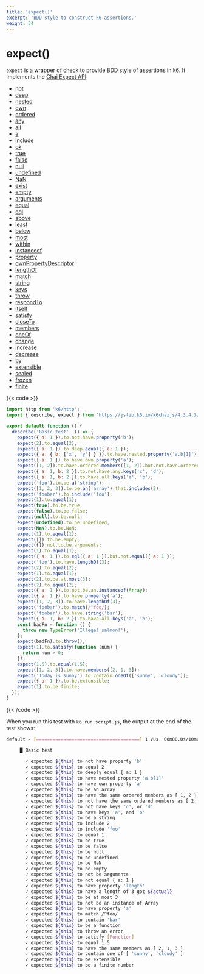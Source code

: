 ```yaml
---
title: 'expect()'
excerpt: 'BDD style to construct k6 assertions.'
weight: 34
---
```


# expect()

`expect` is a wrapper of [check](https://grafana.com/docs/k6/<K6_VERSION>/javascript-api/k6/check) to provide BDD style of assertions in k6. It implements the [Chai Expect API](https://www.chaijs.com/api/bdd/):

<Glossary>

- [not](https://www.chaijs.com/api/bdd/#method_not)
- [deep](https://www.chaijs.com/api/bdd/#method_deep)
- [nested](https://www.chaijs.com/api/bdd/#method_nested)
- [own](https://www.chaijs.com/api/bdd/#method_own)
- [ordered](https://www.chaijs.com/api/bdd/#method_ordered)
- [any](https://www.chaijs.com/api/bdd/#method_any)
- [all](https://www.chaijs.com/api/bdd/#method_all)
- [a](https://www.chaijs.com/api/bdd/#method_a)
- [include](https://www.chaijs.com/api/bdd/#method_include)
- [ok](https://www.chaijs.com/api/bdd/#method_ok)
- [true](https://www.chaijs.com/api/bdd/#method_true)
- [false](https://www.chaijs.com/api/bdd/#method_false)
- [null](https://www.chaijs.com/api/bdd/#method_null)
- [undefined](https://www.chaijs.com/api/bdd/#method_undefined)
- [NaN](https://www.chaijs.com/api/bdd/#method_nan)
- [exist](https://www.chaijs.com/api/bdd/#method_exist)
- [empty](https://www.chaijs.com/api/bdd/#method_empty)
- [arguments](https://www.chaijs.com/api/bdd/#method_arguments)
- [equal](https://www.chaijs.com/api/bdd/#method_equal)
- [eql](https://www.chaijs.com/api/bdd/#method_eql)
- [above](https://www.chaijs.com/api/bdd/#method_above)
- [least](https://www.chaijs.com/api/bdd/#method_least)
- [below](https://www.chaijs.com/api/bdd/#method_below)
- [most](https://www.chaijs.com/api/bdd/#method_most)
- [within](https://www.chaijs.com/api/bdd/#method_within)
- [instanceof](https://www.chaijs.com/api/bdd/#method_instanceof)
- [property](https://www.chaijs.com/api/bdd/#method_property)
- [ownPropertyDescriptor](https://www.chaijs.com/api/bdd/#method_ownpropertydescriptor)
- [lengthOf](https://www.chaijs.com/api/bdd/#method_lengthOf)
- [match](https://www.chaijs.com/api/bdd/#method_match)
- [string](https://www.chaijs.com/api/bdd/#method_string)
- [keys](https://www.chaijs.com/api/bdd/#method_keys)
- [throw](https://www.chaijs.com/api/bdd/#method_throw)
- [respondTo](https://www.chaijs.com/api/bdd/#method_respondto)
- [itself](https://www.chaijs.com/api/bdd/#method_itself)
- [satisfy](https://www.chaijs.com/api/bdd/#method_satisfy)
- [closeTo](https://www.chaijs.com/api/bdd/#method_closeto)
- [members](https://www.chaijs.com/api/bdd/#method_members)
- [oneOf](https://www.chaijs.com/api/bdd/#method_oneOf)
- [change](https://www.chaijs.com/api/bdd/#method_change)
- [increase](https://www.chaijs.com/api/bdd/#method_increase)
- [decrease](https://www.chaijs.com/api/bdd/#method_decrease)
- [by](https://www.chaijs.com/api/bdd/#method_by)
- [extensible](https://www.chaijs.com/api/bdd/#method_extensible)
- [sealed](https://www.chaijs.com/api/bdd/#method_sealed)
- [frozen](https://www.chaijs.com/api/bdd/#method_frozen)
- [finite](https://www.chaijs.com/api/bdd/#method_finite)

</Glossary>

{{< code >}}

<!-- eslint-skip -->

```javascript
import http from 'k6/http';
import { describe, expect } from 'https://jslib.k6.io/k6chaijs/4.3.4.3/index.js';

export default function () {
  describe('Basic test', () => {
    expect({ a: 1 }).to.not.have.property('b');
    expect(2).to.equal(2);
    expect({ a: 1 }).to.deep.equal({ a: 1 });
    expect({ a: { b: ['x', 'y'] } }).to.have.nested.property('a.b[1]');
    expect({ a: 1 }).to.have.own.property('a');
    expect([1, 2]).to.have.ordered.members([1, 2]).but.not.have.ordered.members([2, 1]);
    expect({ a: 1, b: 2 }).to.not.have.any.keys('c', 'd');
    expect({ a: 1, b: 2 }).to.have.all.keys('a', 'b');
    expect('foo').to.be.a('string');
    expect([1, 2, 3]).to.be.an('array').that.includes(2);
    expect('foobar').to.include('foo');
    expect(1).to.equal(1);
    expect(true).to.be.true;
    expect(false).to.be.false;
    expect(null).to.be.null;
    expect(undefined).to.be.undefined;
    expect(NaN).to.be.NaN;
    expect(1).to.equal(1);
    expect([]).to.be.empty;
    expect({}).not.to.be.arguments;
    expect(1).to.equal(1);
    expect({ a: 1 }).to.eql({ a: 1 }).but.not.equal({ a: 1 });
    expect('foo').to.have.lengthOf(3);
    expect(2).to.equal(2);
    expect(1).to.equal(1);
    expect(2).to.be.at.most(3);
    expect(2).to.equal(2);
    expect({ a: 1 }).to.not.be.an.instanceof(Array);
    expect({ a: 1 }).to.have.property('a');
    expect([1, 2, 3]).to.have.lengthOf(3);
    expect('foobar').to.match(/^foo/);
    expect('foobar').to.have.string('bar');
    expect({ a: 1, b: 2 }).to.have.all.keys('a', 'b');
    const badFn = function () {
      throw new TypeError('Illegal salmon!');
    };
    expect(badFn).to.throw();
    expect(1).to.satisfy(function (num) {
      return num > 0;
    });
    expect(1.5).to.equal(1.5);
    expect([1, 2, 3]).to.have.members([2, 1, 3]);
    expect('Today is sunny').to.contain.oneOf(['sunny', 'cloudy']);
    expect({ a: 1 }).to.be.extensible;
    expect(1).to.be.finite;
  });
}
```

{{< /code >}}

When you run this test with `k6 run script.js`, the output at the end of the test shows:

```bash
default ✓ [======================================] 1 VUs  00m00.0s/10m0s  1/1 iters, 1 per VU

     █ Basic test

       ✓ expected ${this} to not have property 'b'
       ✓ expected ${this} to equal 2
       ✓ expected ${this} to deeply equal { a: 1 }
       ✓ expected ${this} to have nested property 'a.b[1]'
       ✓ expected ${this} to have own property 'a'
       ✓ expected ${this} to be an array
       ✓ expected ${this} to have the same ordered members as [ 1, 2 ]
       ✓ expected ${this} to not have the same ordered members as [ 2, 1 ]
       ✓ expected ${this} to not have keys 'c', or 'd'
       ✓ expected ${this} to have keys 'a', and 'b'
       ✓ expected ${this} to be a string
       ✓ expected ${this} to include 2
       ✓ expected ${this} to include 'foo'
       ✓ expected ${this} to equal 1
       ✓ expected ${this} to be true
       ✓ expected ${this} to be false
       ✓ expected ${this} to be null
       ✓ expected ${this} to be undefined
       ✓ expected ${this} to be NaN
       ✓ expected ${this} to be empty
       ✓ expected ${this} to not be arguments
       ✓ expected ${this} to not equal { a: 1 }
       ✓ expected ${this} to have property 'length'
       ✓ expected ${this} to have a length of 3 got ${actual}
       ✓ expected ${this} to be at most 3
       ✓ expected ${this} to not be an instance of Array
       ✓ expected ${this} to have property 'a'
       ✓ expected ${this} to match /^foo/
       ✓ expected ${this} to contain 'bar'
       ✓ expected ${this} to be a function
       ✓ expected ${this} to throw an error
       ✓ expected ${this} to satisfy [Function]
       ✓ expected ${this} to equal 1.5
       ✓ expected ${this} to have the same members as [ 2, 1, 3 ]
       ✓ expected ${this} to contain one of [ 'sunny', 'cloudy' ]
       ✓ expected ${this} to be extensible
       ✓ expected ${this} to be a finite number
```
